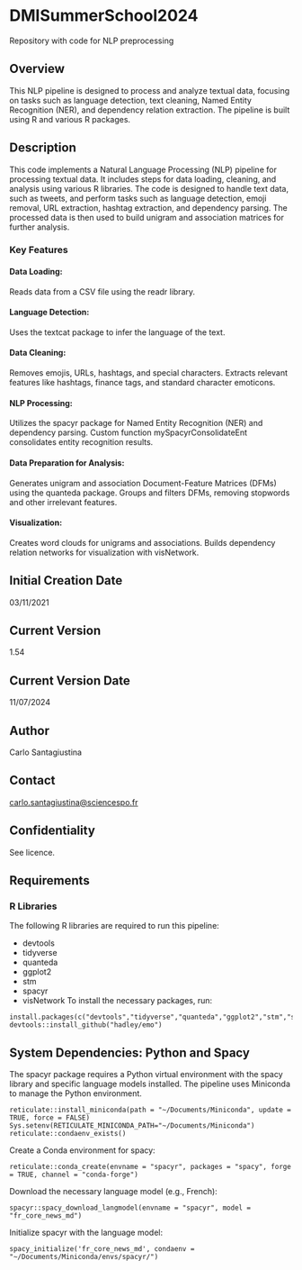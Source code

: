# DMISummerSchool2024
Repository with code for NLP preprocessing

##  Overview
This NLP pipeline is designed to process and analyze textual data, focusing on tasks such as language detection, text cleaning, Named Entity Recognition (NER), and dependency relation extraction. The pipeline is built using R and various R packages.

## Description
This code implements a Natural Language Processing (NLP) pipeline for processing textual data. It includes steps for data loading, cleaning, and analysis using various R libraries. The code is designed to handle text data, such as tweets, and perform tasks such as language detection, emoji removal, URL extraction, hashtag extraction, and dependency parsing. The processed data is then used to build unigram and association matrices for further analysis.

### Key Features
#### Data Loading: 
Reads data from a CSV file using the readr library.
#### Language Detection: 
Uses the textcat package to infer the language of the text.
#### Data Cleaning: 
Removes emojis, URLs, hashtags, and special characters.
Extracts relevant features like hashtags, finance tags, and standard character emoticons.
#### NLP Processing:
Utilizes the spacyr package for Named Entity Recognition (NER) and dependency parsing.
Custom function mySpacyrConsolidateEnt consolidates entity recognition results.
#### Data Preparation for Analysis:
Generates unigram and association Document-Feature Matrices (DFMs) using the quanteda package.
Groups and filters DFMs, removing stopwords and other irrelevant features.
#### Visualization:
Creates word clouds for unigrams and associations.
Builds dependency relation networks for visualization with visNetwork.

##  Initial Creation Date
03/11/2021
## Current Version
1.54
## Current Version Date
11/07/2024
## Author
Carlo Santagiustina
## Contact
carlo.santagiustina@sciencespo.fr

## Confidentiality
See licence.

## Requirements
### R Libraries
The following R libraries are required to run this pipeline:

- devtools
- tidyverse
- quanteda
-  ggplot2
- stm
- spacyr
- visNetwork
To install the necessary packages, run:

```
install.packages(c("devtools","tidyverse","quanteda","ggplot2","stm","spacyr","visNetwork"))
devtools::install_github("hadley/emo")
```
## System Dependencies: Python and Spacy 

The spacyr package requires a Python virtual environment with the spacy library and specific language models installed. The pipeline uses Miniconda to manage the Python environment.
```
reticulate::install_miniconda(path = "~/Documents/Miniconda", update = TRUE, force = FALSE)
Sys.setenv(RETICULATE_MINICONDA_PATH="~/Documents/Miniconda")
reticulate::condaenv_exists()
```
Create a Conda environment for spacy:
```
reticulate::conda_create(envname = "spacyr", packages = "spacy", forge = TRUE, channel = "conda-forge")
```

Download the necessary language model (e.g., French):
```
spacyr::spacy_download_langmodel(envname = "spacyr", model = "fr_core_news_md")
```

Initialize spacyr with the language model:
```
spacy_initialize('fr_core_news_md', condaenv = "~/Documents/Miniconda/envs/spacyr/")
```
